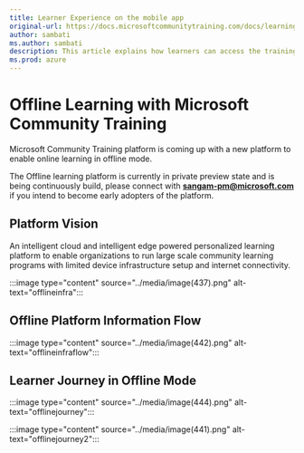 ```yaml
---
title: Learner Experience on the mobile app
original-url: https://docs.microsoftcommunitytraining.com/docs/learning-in-offline-mode
author: sambati
ms.author: sambati
description: This article explains how learners can access the training content in offline mode
ms.prod: azure
---
```


# Offline Learning with Microsoft Community Training

Microsoft Community Training platform is coming up with a new platform to enable online learning in offline mode.

The Offline learning platform is currently in private preview state and is being continuously build, please connect with **sangam-pm@microsoft.com** if you intend to become early adopters of the platform.

## Platform Vision

An intelligent cloud and intelligent edge powered personalized learning platform to enable organizations to run large scale community learning programs with limited device infrastructure setup and internet connectivity.

:::image type="content" source="../media/image(437).png" alt-text="offlineinfra":::

## Offline Platform Information Flow

:::image type="content" source="../media/image(442).png" alt-text="offlineinfraflow":::

## Learner Journey in Offline Mode

:::image type="content" source="../media/image(444).png" alt-text="offlinejourney":::

:::image type="content" source="../media/image(441).png" alt-text="offlinejourney2":::
